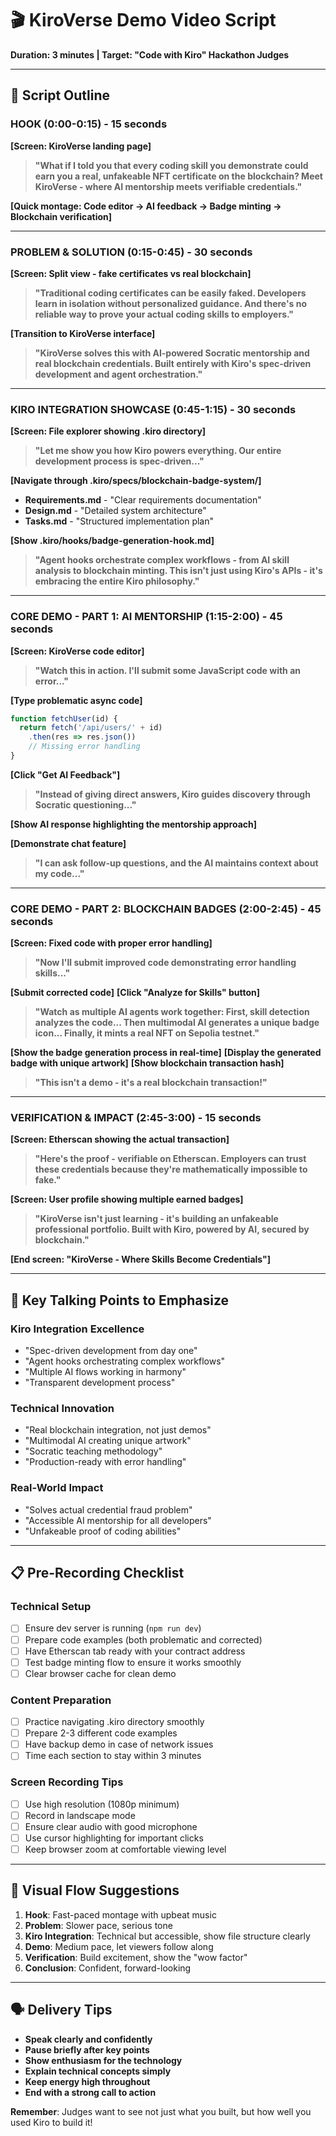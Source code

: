 # 🎬 KiroVerse Demo Video Script
**Duration: 3 minutes | Target: "Code with Kiro" Hackathon Judges**

---

## 📝 **Script Outline**

### **HOOK (0:00-0:15) - 15 seconds**
**[Screen: KiroVerse landing page]**

> **"What if I told you that every coding skill you demonstrate could earn you a real, unfakeable NFT certificate on the blockchain? Meet KiroVerse - where AI mentorship meets verifiable credentials."**

**[Quick montage: Code editor → AI feedback → Badge minting → Blockchain verification]**

---

### **PROBLEM & SOLUTION (0:15-0:45) - 30 seconds**
**[Screen: Split view - fake certificates vs real blockchain]**

> **"Traditional coding certificates can be easily faked. Developers learn in isolation without personalized guidance. And there's no reliable way to prove your actual coding skills to employers."**

**[Transition to KiroVerse interface]**

> **"KiroVerse solves this with AI-powered Socratic mentorship and real blockchain credentials. Built entirely with Kiro's spec-driven development and agent orchestration."**

---

### **KIRO INTEGRATION SHOWCASE (0:45-1:15) - 30 seconds**
**[Screen: File explorer showing .kiro directory]**

> **"Let me show you how Kiro powers everything. Our entire development process is spec-driven..."**

**[Navigate through .kiro/specs/blockchain-badge-system/]**
- **Requirements.md** - "Clear requirements documentation"
- **Design.md** - "Detailed system architecture" 
- **Tasks.md** - "Structured implementation plan"

**[Show .kiro/hooks/badge-generation-hook.md]**

> **"Agent hooks orchestrate complex workflows - from AI skill analysis to blockchain minting. This isn't just using Kiro's APIs - it's embracing the entire Kiro philosophy."**

---

### **CORE DEMO - PART 1: AI MENTORSHIP (1:15-2:00) - 45 seconds**
**[Screen: KiroVerse code editor]**

> **"Watch this in action. I'll submit some JavaScript code with an error..."**

**[Type problematic async code]**
```javascript
function fetchUser(id) {
  return fetch('/api/users/' + id)
    .then(res => res.json())
    // Missing error handling
}
```

**[Click "Get AI Feedback"]**
> **"Instead of giving direct answers, Kiro guides discovery through Socratic questioning..."**

**[Show AI response highlighting the mentorship approach]**

**[Demonstrate chat feature]**
> **"I can ask follow-up questions, and the AI maintains context about my code..."**

---

### **CORE DEMO - PART 2: BLOCKCHAIN BADGES (2:00-2:45) - 45 seconds**
**[Screen: Fixed code with proper error handling]**

> **"Now I'll submit improved code demonstrating error handling skills..."**

**[Submit corrected code]**
**[Click "Analyze for Skills" button]**

> **"Watch as multiple AI agents work together: First, skill detection analyzes the code... Then multimodal AI generates a unique badge icon... Finally, it mints a real NFT on Sepolia testnet."**

**[Show the badge generation process in real-time]**
**[Display the generated badge with unique artwork]**
**[Show blockchain transaction hash]**

> **"This isn't a demo - it's a real blockchain transaction!"**

---

### **VERIFICATION & IMPACT (2:45-3:00) - 15 seconds**
**[Screen: Etherscan showing the actual transaction]**

> **"Here's the proof - verifiable on Etherscan. Employers can trust these credentials because they're mathematically impossible to fake."**

**[Screen: User profile showing multiple earned badges]**

> **"KiroVerse isn't just learning - it's building an unfakeable professional portfolio. Built with Kiro, powered by AI, secured by blockchain."**

**[End screen: "KiroVerse - Where Skills Become Credentials"]**

---

## 🎯 **Key Talking Points to Emphasize**

### **Kiro Integration Excellence**
- "Spec-driven development from day one"
- "Agent hooks orchestrating complex workflows"  
- "Multiple AI flows working in harmony"
- "Transparent development process"

### **Technical Innovation**
- "Real blockchain integration, not just demos"
- "Multimodal AI creating unique artwork"
- "Socratic teaching methodology"
- "Production-ready with error handling"

### **Real-World Impact**
- "Solves actual credential fraud problem"
- "Accessible AI mentorship for all developers"
- "Unfakeable proof of coding abilities"

---

## 📋 **Pre-Recording Checklist**

### **Technical Setup**
- [ ] Ensure dev server is running (`npm run dev`)
- [ ] Prepare code examples (both problematic and corrected)
- [ ] Have Etherscan tab ready with your contract address
- [ ] Test badge minting flow to ensure it works smoothly
- [ ] Clear browser cache for clean demo

### **Content Preparation**
- [ ] Practice navigating .kiro directory smoothly
- [ ] Prepare 2-3 different code examples
- [ ] Have backup demo in case of network issues
- [ ] Time each section to stay within 3 minutes

### **Screen Recording Tips**
- [ ] Use high resolution (1080p minimum)
- [ ] Record in landscape mode
- [ ] Ensure clear audio with good microphone
- [ ] Use cursor highlighting for important clicks
- [ ] Keep browser zoom at comfortable viewing level

---

## 🎨 **Visual Flow Suggestions**

1. **Hook**: Fast-paced montage with upbeat music
2. **Problem**: Slower pace, serious tone
3. **Kiro Integration**: Technical but accessible, show file structure clearly  
4. **Demo**: Medium pace, let viewers follow along
5. **Verification**: Build excitement, show the "wow factor"
6. **Conclusion**: Confident, forward-looking

---

## 🗣️ **Delivery Tips**

- **Speak clearly and confidently**
- **Pause briefly after key points**
- **Show enthusiasm for the technology**
- **Explain technical concepts simply**
- **Keep energy high throughout**
- **End with a strong call to action**

**Remember**: Judges want to see not just what you built, but how well you used Kiro to build it!
